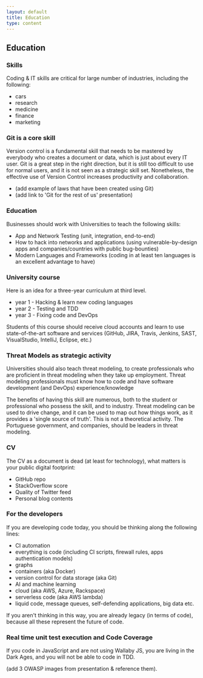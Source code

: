 ```yaml
---
layout: default
title: Education
type: content
---
```


## Education

### Skills

Coding & IT skills are critical for large number of industries, including the following:
* cars
* research
* medicine
* finance
* marketing

### Git is a core skill

Version control is a fundamental skill that needs to be mastered by everybody who creates a document or data, which is just about every IT user.
Git is a great step in the right direction, but it is still too difficult to use for normal users, and it is not seen as a strategic skill set.
Nonetheless, the effective use of Version Control increases productivity and collaboration.

  * (add example of laws that have been created using Git)
  * (add link to 'Git for the rest of us' presentation)

### Education

Businesses should work with Universities to teach the following skills:
  * App and Network Testing (unit, integration, end-to-end)
  * How to hack into networks and applications (using vulnerable-by-design apps and companies/countries with public bug-bounties)
  * Modern Languages and Frameworks (coding in at least ten languages is an excellent advantage to have)

### University course

Here is an idea for a three-year curriculum at third level.
  * year 1 - Hacking & learn new coding languages
  * year 2 - Testing and TDD
  * year 3 - Fixing code and DevOps

Students of this course should receive cloud accounts and learn to use state-of-the-art software and services (GitHub, JIRA, Travis, Jenkins, SAST, VisualStudio, IntelliJ, Eclipse, etc.)  

### Threat Models as strategic activity

Universities should also teach threat modeling, to create professionals who are proficient in threat modeling when they take up employment. Threat modeling professionals must know how to code and have software development (and DevOps) experience/knowledge

The benefits of having this skill are numerous, both to the student or professional who possess the skill, and to industry. Threat modeling can be used to drive change, and it can be used to map out how things work, as it provides a 'single source of truth'.
This is not a theoretical activity. The Portuguese government, and companies, should be leaders in threat modeling.

### CV

The CV as a document is dead (at least for technology), what matters is your public digital footprint:
  * GitHub repo
  * StackOverflow score
  * Quality of Twitter feed
  * Personal blog contents

### For the developers

If you are developing code today, you should be thinking along the following lines:

* CI automation
* everything is code (including CI scripts, firewall rules, apps authentication models)
* graphs
* containers (aka Docker)
* version control for data storage (aka Git)
* AI and machine learning
* cloud (aka AWS, Azure, Rackspace)
* serverless code (aka AWS lambda)
* liquid code, message queues, self-defending applications, big data etc.

If you aren't thinking in this way, you are already legacy (in terms of code), because all these represent the future of code.

### Real time unit test execution and Code Coverage

If you code in JavaScript and are not using Wallaby JS, you are living in the Dark Ages, and you will not be able to code in TDD.

(add 3 OWASP images from presentation & reference them).
